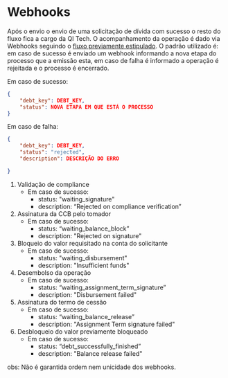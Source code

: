 # Webhooks

Após o envio o envio de uma solicitação de dívida com sucesso o resto do fluxo fica a cargo da QI Tech. O acompanhamento da operação é dado via Webhooks seguindo o [fluxo previamente estipulado](?file=442).
O padrão utilizado é: em caso de sucesso é enviado um webhook informando a nova etapa do processo que a emissão esta, em caso de falha é informado a operação é rejeitada e o processo é encerrado.

Em caso de sucesso:

```json
{
    "debt_key": DEBT_KEY,
    "status": NOVA ETAPA EM QUE ESTÁ O PROCESSO
}
```

Em caso de falha:

```json
{
    "debt_key": DEBT_KEY,
    "status": "rejected",
    "description": DESCRIÇÃO DO ERRO

}
```

1. Validação de compliance
    * Em caso de sucesso:
      * status: "waiting_signature"
      * description:  “Rejected on compliance verification”
2. Assinatura da CCB pelo tomador
    * Em caso de sucesso:
      * status: “waiting_balance_block”
      * description: "Rejected on signature"
3. Bloqueio do valor requisitado na conta do solicitante
    * Em caso de sucesso:
      * status: "waiting_disbursement"
      * description: "Insufficient funds"
4. Desembolso da operação
    * Em caso de sucesso:
      * status: “waiting_assignment_term_signature”
      * description: "Disbursement failed"
5. Assinatura do termo de cessão
    * Em caso de sucesso:
      * status: “waiting_balance_release”
      * description: "Assignment Term signature failed"
6. Desbloqueio do valor previamente bloqueado
    * Em caso de sucesso:
      * status: “debt_successfully_finished”
      * description: "Balance release failed"


obs: Não é garantida ordem nem unicidade dos webhooks.